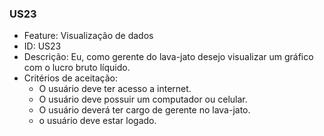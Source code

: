 ### US23

- Feature: Visualização de dados
- ID: US23
- Descrição: Eu, como gerente do lava-jato desejo visualizar um gráfico com o lucro bruto líquido.
- Critérios de aceitação:
  * O usuário deve ter acesso a internet.
  * O usuário deve possuir um computador ou celular.
  * O usuário deverá ter cargo de gerente no lava-jato.
  * o usuário deve estar logado.